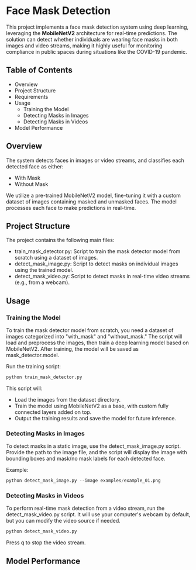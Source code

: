 
# Face Mask Detection

This project implements a face mask detection system using deep learning, leveraging the **MobileNetV2** architecture for real-time predictions. The solution can detect whether individuals are wearing face masks in both images and video streams, making it highly useful for monitoring compliance in public spaces during situations like the COVID-19 pandemic.

## **Table of Contents**
* Overview
* Project Structure
* Requirements
* Usage
    - Training the Model
    - Detecting Masks in Images
    - Detecting Masks in Videos
* Model Performance

## **Overview**
The system detects faces in images or video streams, and classifies each detected face as either:
* With Mask
* Without Mask

We utilize a pre-trained MobileNetV2 model, fine-tuning it with a custom dataset of images containing masked and unmasked faces. The model processes each face to make predictions in real-time.

## **Project Structure**
The project contains the following main files:

* train_mask_detector.py: Script to train the mask detector model from scratch using a dataset of images​.
* detect_mask_image.py: Script to detect masks on individual images using the trained model​.
* detect_mask_video.py: Script to detect masks in real-time video streams (e.g., from a webcam)​.

## **Usage**
### **Training the Model**
To train the mask detector model from scratch, you need a dataset of images categorized into "with_mask" and "without_mask." The script will load and preprocess the images, then train a deep learning model based on MobileNetV2. After training, the model will be saved as mask_detector.model.

Run the training script:

```python 
python train_mask_detector.py
```

This script will:
* Load the images from the dataset directory.
* Train the model using MobileNetV2 as a base, with custom fully connected layers added on top.
* Output the training results and save the model for future inference.

### **Detecting Masks in Images**
To detect masks in a static image, use the detect_mask_image.py script. Provide the path to the image file, and the script will display the image with bounding boxes and mask/no mask labels for each detected face.

Example:
```python 
python detect_mask_image.py --image examples/example_01.png
```

### **Detecting Masks in Videos**
To perform real-time mask detection from a video stream, run the detect_mask_video.py script. It will use your computer's webcam by default, but you can modify the video source if needed.

```python
python detect_mask_video.py
```
Press q to stop the video stream.

## **Model Performance**